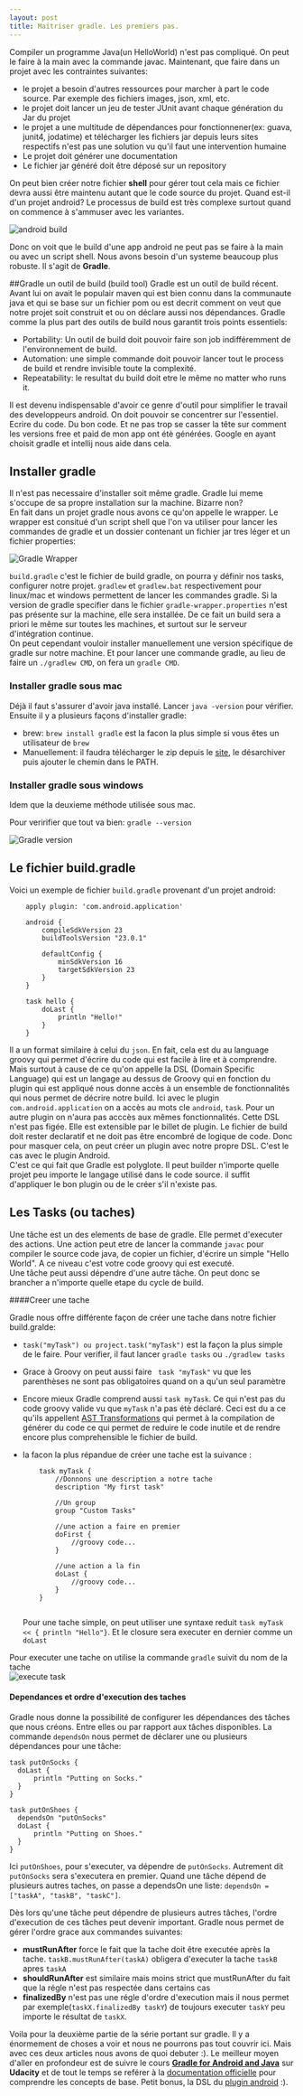 ```yaml
---
layout: post
title: Maitriser gradle. Les premiers pas.
---
```


Compiler un programme Java(un HelloWorld) n'est pas compliqué. On peut le faire à la main avec la commande javac. Maintenant, que faire dans un projet avec les contraintes suivantes: 

* le projet a besoin d'autres ressources pour marcher à part le code source. Par exemple des fichiers images, json, xml, etc.
* le projet doit lancer un jeu de tester JUnit avant chaque génération du Jar du projet
* le projet a une multitude de dépendances pour fonctionnener(ex: guava, junit4, jodatime) et télécharger les fichiers jar depuis leurs sites respectifs n'est pas une solution vu qu'il faut une intervention humaine
* Le projet doit générer une documentation 
* Le fichier jar généré doit être déposé sur un repository

On peut bien créer notre fichier __shell__ pour gérer tout cela mais ce fichier devra aussi être maintenu autant que le code source du projet.
Quand est-il d'un projet android? Le processus de build est très complexe surtout quand on commence à s'ammuser avec les variantes. 

![android build](/assets/build_android.png)

Donc on voit que le build d'une app android ne peut pas se faire à la main ou avec un script shell. Nous avons besoin d'un systeme beaucoup plus robuste. Il s'agit de __**Gradle**__.

##Gradle un outil de build (build tool)
Gradle est un outil de build récent. Avant lui on avait le populair maven qui est bien connu dans la communaute java et qui se base sur un fichier pom ou est decrit comment on veut que notre projet soit construit et ou on déclare aussi nos dépendances. 
 Gradle comme la plus part des outils de build nous garantit trois points essentiels: 
 
 * Portability: Un outil de build doit pouvoir faire son job indifféremment de l'environnement de build.
 * Automation: une simple commande doit pouvoir lancer tout le process de build et rendre invisible toute la complexité.
 * Repeatability: le resultat du build doit etre le même no matter who runs it.

 Il est devenu indispensable d'avoir ce genre d'outil pour simplifier le travail des developpeurs android. On doit pouvoir se concentrer sur l'essentiel. Ecrire du code. Du bon code. Et ne pas trop se casser la tête sur comment les versions free et paid de mon app ont étè générées. Google en ayant choisit gradle et intellij nous aide dans cela. 
 
## Installer gradle

Il n'est pas necessaire d'installer soit même gradle. Gradle lui meme s'occupe de sa propre installation sur la machine. Bizarre non?  
En fait dans un projet gradle nous avons ce qu'on appelle le wrapper. Le wrapper est consitué d'un script shell que l'on va utiliser pour lancer les commandes de gradle et un dossier contenant un fichier jar tres léger et un fichier properties:

![Gradle Wrapper](/assets/gradle_wrapper.png)

`build.gradle` c'est le fichier de build gradle, on pourra y définir nos tasks, configurer notre projet. `gradlew` et `gradlew.bat` respectivement pour linux/mac et windows permettent de lancer les commandes gradle. Si la version de gradle specifier dans le fichier `gradle-wrapper.properties` n'est pas présente sur la machine, elle sera installée. 
De ce fait un build sera a priori le même sur toutes les machines, et surtout sur le serveur d'intégration continue.  
On peut cependant vouloir installer manuellement une version spécifique de gradle sur notre machine. Et pour lancer une commande gradle, au lieu de faire un `./gradlew CMD`, on fera un `gradle CMD`. 

### Installer gradle sous mac

Déjà il faut s'assurer d'avoir java installé. Lancer `java -version` pour vérifier.  
Ensuite il y a plusieurs façons d'installer gradle:

* brew: `brew install gradle` est la facon la plus simple si vous êtes un utilisateur de `brew`
* Manuellement: il faudra télécharger le zip depuis le [site](https://gradle.org/downloads/), le désarchiver puis ajouter le chemin dans le PATH.

### Installer gradle sous windows
Idem que la deuxieme méthode utilisée sous mac.  

Pour veririfier que tout va bien: `gradle --version`

![Gradle version](/assets/gradle-version.png)

## Le fichier build.gradle

Voici un exemple de fichier `build.gradle` provenant d'un projet android: 

```
	apply plugin: 'com.android.application'
	
	android {
   		compileSdkVersion 23
    	buildToolsVersion "23.0.1"

    	defaultConfig {
        	minSdkVersion 16
        	targetSdkVersion 23
    	}
	}
	
	task hello {
		doLast {
			println "Hello!"
		}
	}

```

Il a un format similaire à celui du `json`. En fait, cela est du au language groovy qui permet d'écrire du code qui est facile à lire et à comprendre.  
Mais surtout à cause de ce qu'on appelle la DSL (Domain Specific Language) qui est un langage au dessus de Groovy qui en fonction du plugin qui est appliqué nous donne accès à un ensemble de fonctionnalités qui nous permet de décrire notre build. Ici avec le plugin `com.android.application` on a accès au mots cle `android`, `task`. Pour un autre plugin on n'aura pas acccès aux mêmes fonctionnalités. 
Cette DSL n'est pas figée. Elle est extensible par le billet de plugin. Le fichier de build doit rester declaratif et ne doit pas être encombré de logique de code. Donc pour masquer cela, on peut créer un plugin avec notre propre DSL. C'est le cas avec le plugin Android.  
C'est ce qui fait que Gradle est polyglote. Il peut builder n'importe quelle projet peu importe le langage utilisé dans le code source. il suffit d'appliquer le bon plugin ou de le créer s'il n'existe pas.

## Les Tasks (ou taches)

Une tâche est un des elements de base de gradle. Elle permet d'executer des actions. Une action peut etre de lancer la commande `javac` pour compiler le source code java, de copier un fichier, d'écrire un simple "Hello World". A ce niveau c'est votre code groovy qui est executé.  
Une tâche peut aussi dépendre d'une autre tâche. On peut donc se brancher a n'importe quelle etape du cycle de build.  

####Creer une tache

Gradle nous offre différente façon de créer une tache dans notre fichier build.gralde:  

* `task("myTask") ou project.task("myTask")` est la façon la plus simple de le faire. Pour verifier, il faut lancer `gradle tasks` ou `./gradlew tasks`
* Grace à Groovy on peut aussi faire ` task "myTask"` vu que les parenthèses ne sont pas obligatoires quand on a qu'un seul paramètre
* Encore mieux Gradle comprend aussi `task myTask`. Ce qui n'est pas du code groovy valide vu que `myTask` n'a pas étè déclaré. Ceci est du a ce qu'ils appellent [AST Transformations](http://groovy-lang.org/metaprogramming.html#_compile_time_metaprogramming) qui permet à la compilation de générer du code ce qui permet de reduire le code inutile et de rendre encore plus comprehensible le fichier de build.
* la facon la plus répandue de créer une tache est la suivance :
	
	```
		task myTask {
			//Donnons une description a notre tache
			description "My first task"
			
			//Un group
			group "Custom Tasks"
			
			//une action a faire en premier
			doFirst {
				//groovy code...
			}
			
			//une action a la fin
			doLast {
				//groovy code...
			}
		}
		
	```
	Pour une tache simple, on peut utiliser une syntaxe reduit `task myTask << { println "Hello"}`. Et le closure sera executer en dernier comme un `doLast`
	
Pour executer une tache on utilise la commande `gradle` suivit du nom de la tache  
![execute task](/assets/gradle_exe_task.png)

#### Dependances et ordre d'execution des taches
  
  Gradle nous donne la possibilité de configurer les dépendances des tâches que nous créons. Entre elles ou par rapport aux tâches disponibles. La commande `dependsOn` nous permet de déclarer une ou plusieurs dépendances pour une tâche:
  
  ```
  task putOnSocks {
  	doLast {
   		println "Putting on Socks."
   	}
  }

  task putOnShoes {
    dependsOn "putOnSocks"
    doLast {
        println "Putting on Shoes."
    }
  }
  
  ```
Ici `putOnShoes`, pour s'executer, va dépendre de `putOnSocks`. Autrement dit `putOnSocks` sera s'executera en premier. Quand une tâche dépend de plusieurs autres taches, on passe a dependsOn une liste: `dependsOn = ["taskA", "taskB", "taskC"]`.
  
Dès lors qu'une tâche peut dépendre de plusieurs autres tâches, l'ordre d'execution de ces tâches peut devenir important. Gradle nous permet de gérer l'ordre grace aux commandes suivantes:  
  
  * **mustRunAfter** force le fait que la tache doit être executée après la tache. `taskB.mustRunAfter(taskA)` obligera d'executer la tache `taskB` apres `taskA`
  * **shouldRunAfter** est similaire mais moins strict que mustRunAfter du fait que la régle n'est pas respectée dans certains cas
  * **finalizedBy** n'est pas une régle d'ordre d'execution mais il nous permet par exemple(`taskX.finalizedBy taskY`) de toujours executer `taskY` peu importe le résultat de `taskX`.  
  
Voila pour la deuxième partie de la série portant sur gradle. Il y a énormement de choses a voir et nous ne pourrons pas tout couvrir ici. Mais avec ces deux articles nous avons de quoi debuter :). Le meilleur moyen d'aller en profondeur est de suivre le cours **[Gradle for Android and Java](https://www.udacity.com/course/viewer#!/c-ud867/)** sur **Udacity** et de tout le temps se reférer à la [documentation officielle](https://docs.gradle.org/current/userguide/userguide.html) pour comprendre les concepts de base. Petit bonus, la DSL du [plugin android](http://google.github.io/android-gradle-dsl/current/) :).
  
